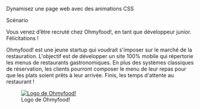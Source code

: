 Dynamisez une page web avec des animations CSS

Scénario

Vous venez d’être recruté chez Ohmyfood!, en tant que développeur junior. Félicitations !

Ohmyfood! est une jeune startup qui voudrait s'imposer sur le marché de la restauration. L'objectif est de développer un site 100% mobile qui répertorie les menus de restaurants gastronomiques. En plus des systèmes classiques de réservation, les clients pourront composer le menu de leur repas pour que les plats soient prêts à leur arrivée. Finis, les temps d'attente au restaurant !

<figure><a href="https://user.oc-static.com/upload/2020/08/24/15982603994672_ohmyfood.png" class="oc-imageLink oc-imageLink--disabled"><img src="https://user.oc-static.com/upload/2020/08/24/15982603994672_ohmyfood.png" alt="Logo de Ohmyfood!"></a>
<figcaption>Logo de Ohmyfood!</figcaption>
</figure>


